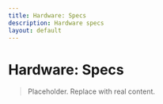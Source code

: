 ```yaml
---
title: Hardware: Specs
description: Hardware specs
layout: default
---
```

# Hardware: Specs

> Placeholder. Replace with real content.
